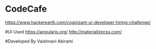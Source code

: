 # CodeCafe
https://www.hackerearth.com/cognizant-ui-developer-hiring-challenge/

#UI Used
https://angularjs.org/
http://materializecss.com/

#Developed By
Vaishnavi Abirami

